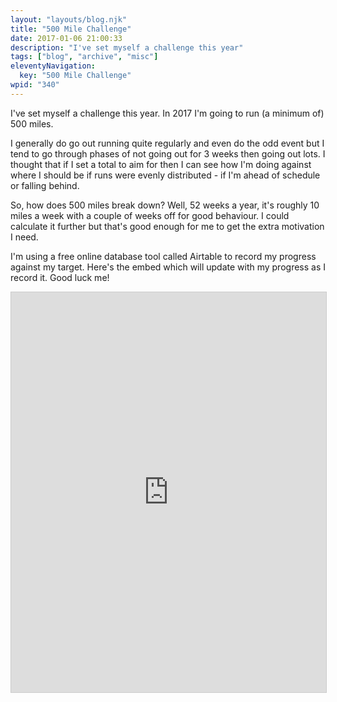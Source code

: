 ```yaml
---
layout: "layouts/blog.njk"
title: "500 Mile Challenge"
date: 2017-01-06 21:00:33
description: "I've set myself a challenge this year"
tags: ["blog", "archive", "misc"]
eleventyNavigation:
  key: "500 Mile Challenge"
wpid: "340"
---
```


I've set myself a challenge this year. In 2017 I'm going to run (a minimum of) 500 miles.

I generally do go out running quite regularly and even do the odd event but I tend to go through phases of not going out for 3 weeks then going out lots. I thought that if I set a total to aim for then I can see how I'm doing against where I should be if runs were evenly distributed - if I'm ahead of schedule or falling behind.

So, how does 500 miles break down? Well, 52 weeks a year, it's roughly 10 miles a week with a couple of weeks off for good behaviour. I could calculate it further but that's good enough for me to get the extra motivation I need.

I'm using a free online database tool called Airtable to record my progress against my target. Here's the embed which will update with my progress as I record it. Good luck me!

<iframe class="airtable-embed" style="background: transparent; border: 1px solid #ccc;" src="https://airtable.com/embed/shrd9TDROW2ikMPQH?backgroundColor=green" width="100%" height="640" frameborder="0"></iframe>

